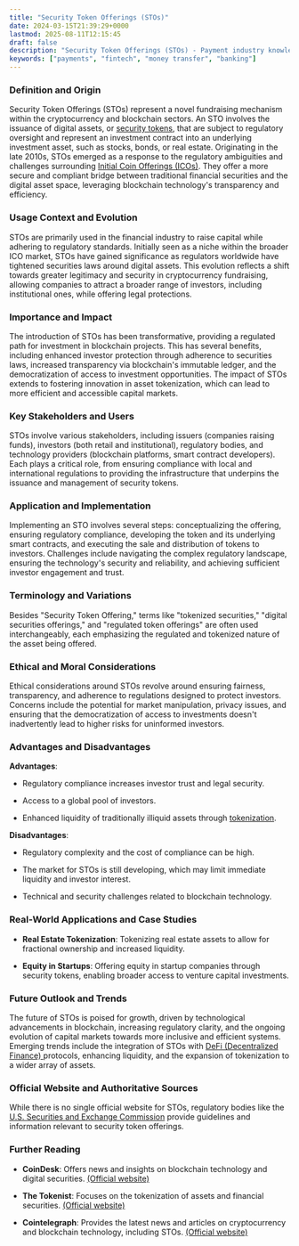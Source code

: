 ```yaml
---
title: "Security Token Offerings (STOs)"
date: 2024-03-15T21:39:29+0000
lastmod: 2025-08-11T12:15:45
draft: false
description: "Security Token Offerings (STOs) - Payment industry knowledge and insights"
keywords: ["payments", "fintech", "money transfer", "banking"]
---
```


### Definition and Origin

Security Token Offerings (STOs) represent a novel fundraising mechanism within the cryptocurrency and blockchain sectors. An STO involves the issuance of digital assets, or [security tokens](https://faisalkhanllc.xyz/resources/payments-wiki/s/security-token-offerings-stos/), that are subject to regulatory oversight and represent an investment contract into an underlying investment asset, such as stocks, bonds, or real estate. Originating in the late 2010s, STOs emerged as a response to the regulatory ambiguities and challenges surrounding [Initial Coin Offerings (ICOs)](https://faisalkhanllc.xyz/resources/payments-wiki/i/initial-coin-offering-ico/). They offer a more secure and compliant bridge between traditional financial securities and the digital asset space, leveraging blockchain technology's transparency and efficiency.

### Usage Context and Evolution

STOs are primarily used in the financial industry to raise capital while adhering to regulatory standards. Initially seen as a niche within the broader ICO market, STOs have gained significance as regulators worldwide have tightened securities laws around digital assets. This evolution reflects a shift towards greater legitimacy and security in cryptocurrency fundraising, allowing companies to attract a broader range of investors, including institutional ones, while offering legal protections.

### Importance and Impact

The introduction of STOs has been transformative, providing a regulated path for investment in blockchain projects. This has several benefits, including enhanced investor protection through adherence to securities laws, increased transparency via blockchain's immutable ledger, and the democratization of access to investment opportunities. The impact of STOs extends to fostering innovation in asset tokenization, which can lead to more efficient and accessible capital markets.

### Key Stakeholders and Users

STOs involve various stakeholders, including issuers (companies raising funds), investors (both retail and institutional), regulatory bodies, and technology providers (blockchain platforms, smart contract developers). Each plays a critical role, from ensuring compliance with local and international regulations to providing the infrastructure that underpins the issuance and management of security tokens.

### Application and Implementation

Implementing an STO involves several steps: conceptualizing the offering, ensuring regulatory compliance, developing the token and its underlying smart contracts, and executing the sale and distribution of tokens to investors. Challenges include navigating the complex regulatory landscape, ensuring the technology's security and reliability, and achieving sufficient investor engagement and trust.

### Terminology and Variations

Besides "Security Token Offering," terms like "tokenized securities," "digital securities offerings," and "regulated token offerings" are often used interchangeably, each emphasizing the regulated and tokenized nature of the asset being offered.

### Ethical and Moral Considerations

Ethical considerations around STOs revolve around ensuring fairness, transparency, and adherence to regulations designed to protect investors. Concerns include the potential for market manipulation, privacy issues, and ensuring that the democratization of access to investments doesn't inadvertently lead to higher risks for uninformed investors.

### Advantages and Disadvantages

**Advantages**:

- Regulatory compliance increases investor trust and legal security.

- Access to a global pool of investors.

- Enhanced liquidity of traditionally illiquid assets through [tokenization](https://faisalkhanllc.xyz/resources/payments-wiki/t/tokenization/).

**Disadvantages**:

- Regulatory complexity and the cost of compliance can be high.

- The market for STOs is still developing, which may limit immediate liquidity and investor interest.

- Technical and security challenges related to blockchain technology.

### Real-World Applications and Case Studies

- **Real Estate Tokenization**: Tokenizing real estate assets to allow for fractional ownership and increased liquidity.

- **Equity in Startups**: Offering equity in startup companies through security tokens, enabling broader access to venture capital investments.

### Future Outlook and Trends

The future of STOs is poised for growth, driven by technological advancements in blockchain, increasing regulatory clarity, and the ongoing evolution of capital markets towards more inclusive and efficient systems. Emerging trends include the integration of STOs with [DeFi (Decentralized Finance) ](https://faisalkhanllc.xyz/resources/payments-wiki/d/decentralized-finance-defi/)protocols, enhancing liquidity, and the expansion of tokenization to a wider array of assets.

### Official Website and Authoritative Sources

While there is no single official website for STOs, regulatory bodies like the [U.S. Securities and Exchange Commission](https://www.sec.gov) provide guidelines and information relevant to security token offerings.

### Further Reading

- **CoinDesk**: Offers news and insights on blockchain technology and digital securities. [(Official website)](https://www.coindesk.com)

- **The Tokenist**: Focuses on the tokenization of assets and financial securities. [(Official website)](https://www.thetokenist.io)

- **Cointelegraph**: Provides the latest news and articles on cryptocurrency and blockchain technology, including STOs. [(Official website)](https://www.cointelegraph.com)